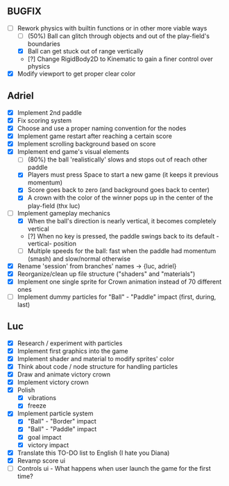 ## BUGFIX

* [ ] Rework physics with builtin functions or in other more viable ways
  * [ ] (50%) Ball can glitch through objects and out of the play-field's boundaries
  * [x] Ball can get stuck out of range vertically
  * [?] Change RigidBody2D to Kinematic to gain a finer control over physics
* [x] Modify viewport to get proper clear color

## Adriel

* [x] Implement 2nd paddle
* [x] Fix scoring system
* [x] Choose and use a proper naming convention for the nodes
* [x] Implement game restart after reaching a certain score
* [x] Implement scrolling background based on score
* [x] Implement end game's visual elements
  * [ ] (80%) the ball 'realistically' slows and stops out of reach other paddle
  * [x] Players must press Space to start a new game (it keeps it previous momentum)
  * [x] Score goes back to zero (and background goes back to center)
  * [x] A crown with the color of the winner pops up in the center of the play-field (thx luc)
* [ ] Implement gameplay mechanics
  * [x] When the ball's direction is nearly vertical, it becomes completely vertical 
  * [?] When no key is pressed, the paddle swings back to its default -vertical- position
  * [ ] Multiple speeds for the ball: fast when the paddle had momentum (smash) and slow/normal otherwise
* [x] Rename 'session' from branches' names -> {luc, adriel}
* [x] Reorganize/clean up file structure ("shaders" and "materials")
* [x] Implement one single sprite for Crown animation instead of 70 different ones
* [ ] Implement dummy particles  for "Ball" - "Paddle" impact (first, during, last)

## Luc

* [x] Research / experiment with particles
* [x] Implement first graphics into the game
* [x] Implement shader and material to modify sprites' color
* [x] Think about code / node structure for handling particles
* [x] Draw and animate victory crown
* [x] Implement victory crown
* [x] Polish
  * [x] vibrations
  * [x] freeze
* [x] Implement particle system
  * [x] "Ball" - "Border" impact
  * [x] "Ball" - "Paddle" impact
  * [x] goal impact
  * [x] victory impact
* [x] Translate this TO-DO list to English (I hate you Diana)
* [x] Revamp score ui
* [ ] Controls ui - What happens when user launch the game for the first time?
